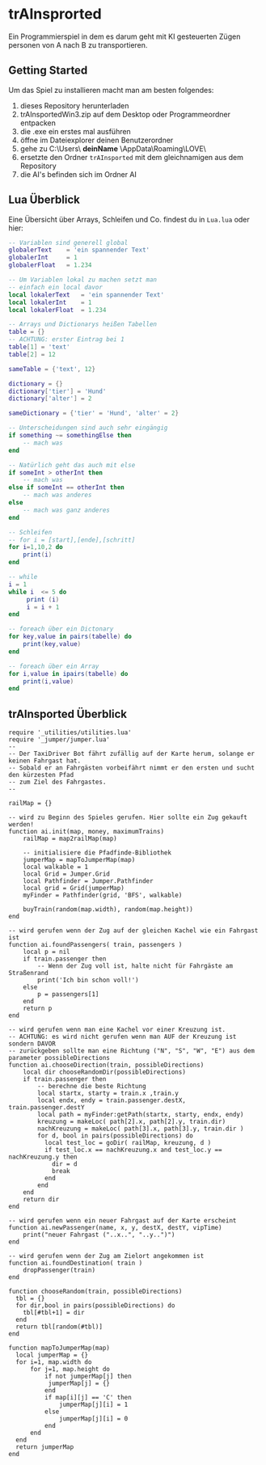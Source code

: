 # trAInsprorted
Ein Programmierspiel in dem es darum geht mit KI gesteuerten Zügen personen von A nach B zu transportieren.

## Getting Started
Um das Spiel zu installieren macht man am besten folgendes:

1. dieses Repository herunterladen
2. trAInsportedWin3.zip auf dem Desktop oder Programmeordner entpacken
3. die .exe ein erstes mal ausführen
4. öffne im Dateiexplorer deinen Benutzerordner
5. gehe zu C:\Users\ __deinName__ \AppData\Roaming\LOVE\
6. ersetzte den Ordner `trAInsported` mit dem gleichnamigen aus dem Repository
7. die AI's befinden sich im Ordner AI


## Lua Überblick
Eine Übersicht über Arrays, Schleifen und Co. findest du in `Lua.lua` oder hier:

```lua
-- Variablen sind generell global
globalerText 	= 'ein spannender Text'
globalerInt 	= 1
globalerFloat 	= 1.234

-- Um Variablen lokal zu machen setzt man
-- einfach ein local davor
local lokalerText 	= 'ein spannender Text'
local lokalerInt 	= 1
local lokalerFloat 	= 1.234

-- Arrays und Dictionarys heißen Tabellen
table = {}
-- ACHTUNG: erster Eintrag bei 1
table[1] = 'text'
table[2] = 12

sameTable = {'text', 12}

dictionary = {}
dictionary['tier'] = 'Hund'
dictionary['alter'] = 2

sameDictionary = {'tier' = 'Hund', 'alter' = 2}

-- Unterscheidungen sind auch sehr eingängig
if something ~= somethingElse then
	-- mach was
end

-- Natürlich geht das auch mit else 
if someInt > otherInt then
	-- mach was
else if someInt == otherInt then
	-- mach was anderes
else
	-- mach was ganz anderes
end

-- Schleifen
-- for i = [start],[ende],[schritt]
for i=1,10,2 do
	print(i)
end

-- while
i = 1
while i  <= 5 do
	 print (i)
	 i = i + 1
end

-- foreach über ein Dictonary
for key,value in pairs(tabelle) do
	print(key,value)
end

-- foreach über ein Array
for i,value in ipairs(tabelle) do
	print(i,value)
end
```

## trAInsported Überblick

````
require '_utilities/utilities.lua'
require '_jumper/jumper.lua'
--
-- Der TaxiDriver Bot fährt zufällig auf der Karte herum, solange er keinen Fahrgast hat.
-- Sobald er an Fahrgästen vorbeifährt nimmt er den ersten und sucht den kürzesten Pfad
-- zum Ziel des Fahrgastes. 
--

railMap = {}

-- wird zu Beginn des Spieles gerufen. Hier sollte ein Zug gekauft werden!
function ai.init(map, money, maximumTrains)
    railMap = map2railMap(map)

    -- initialisiere die Pfadfinde-Bibliothek
    jumperMap = mapToJumperMap(map)
    local walkable = 1
    local Grid = Jumper.Grid  
    local Pathfinder = Jumper.Pathfinder 
    local grid = Grid(jumperMap) 
    myFinder = Pathfinder(grid, 'BFS', walkable) 

    buyTrain(random(map.width), random(map.height))
end

-- wird gerufen wenn der Zug auf der gleichen Kachel wie ein Fahrgast ist
function ai.foundPassengers( train, passengers )
    local p = nil 
    if train.passenger then
        -- Wenn der Zug voll ist, halte nicht für Fahrgäste am Straßenrand
        print('Ich bin schon voll!')
    else
        p = passengers[1]
    end  
    return p
end

-- wird gerufen wenn man eine Kachel vor einer Kreuzung ist.
-- ACHTUNG: es wird nicht gerufen wenn man AUF der Kreuzung ist sondern DAVOR
-- zurückgeben sollte man eine Richtung ("N", "S", "W", "E") aus dem parameter possibleDirections
function ai.chooseDirection(train, possibleDirections)    
    local dir chooseRandomDir(possibleDirections) 
    if train.passenger then
        -- berechne die beste Richtung
        local startx, starty = train.x ,train.y
        local endx, endy = train.passenger.destX, train.passenger.destY
        local path = myFinder:getPath(startx, starty, endx, endy)
        kreuzung = makeLoc( path[2].x, path[2].y, train.dir)
        nachKreuzung = makeLoc( path[3].x, path[3].y, train.dir )
        for d, bool in pairs(possibleDirections) do
          local test_loc = goDir( railMap, kreuzung, d )
          if test_loc.x == nachKreuzung.x and test_loc.y == nachKreuzung.y then
            dir = d 
            break 
          end
        end
    end
    return dir
end

-- wird gerufen wenn ein neuer Fahrgast auf der Karte erscheint
function ai.newPassenger(name, x, y, destX, destY, vipTime)
    print("neuer Fahrgast ("..x..", "..y..")")
end

-- wird gerufen wenn der Zug am Zielort angekommen ist
function ai.foundDestination( train )
    dropPassenger(train)
end

function chooseRandom(train, possibleDirections)
  tbl = {}
  for dir,bool in pairs(possibleDirections) do
    tbl[#tbl+1] = dir
  end
  return tbl[random(#tbl)]
end 

function mapToJumperMap(map)
  local jumperMap = {}
  for i=1, map.width do
      for j=1, map.height do
          if not jumperMap[j] then
           jumperMap[j] = {}
          end
          if map[i][j] == 'C' then
              jumperMap[j][i] = 1
          else
              jumperMap[j][i] = 0
          end
      end
  end
  return jumperMap
end
````